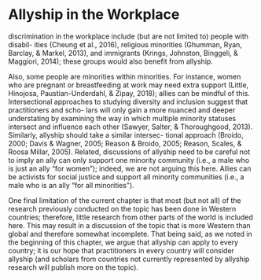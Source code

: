 # Allyship in the Workplace

discrimination in the workplace include (but are not limited to) people with disabil- ities (Cheung et al., 2016), religious minorities (Ghumman, Ryan, Barclay, & Markel, 2013), and immigrants (Krings, Johnston, Binggeli, & Maggiori, 2014); these groups would also benefit from allyship.

Also, some people are minorities within minorities. For instance, women who are pregnant or breastfeeding at work may need extra support (Little, Hinojosa, Paustian-Underdahl, & Zipay, 2018); allies can be mindful of this. Intersectional approaches to studying diversity and inclusion suggest that practitioners and scho- lars will only gain a more nuanced and deeper understating by examining the way in which multiple minority statuses intersect and influence each other (Sawyer, Salter, & Thoroughgood, 2013). Similarly, allyship should take a similar intersec- tional approach (Broido, 2000; Davis & Wagner, 2005; Reason & Broido, 2005; Reason, Scales, & Roosa Millar, 2005). Related, discussions of allyship need to be careful not to imply an ally can only support one minority community (i.e., a male who is just an ally “for women”); indeed, we are not arguing this here. Allies can be activists for social justice and support all minority communities (i.e., a male who is an ally “for all minorities”).

One final limitation of the current chapter is that most (but not all) of the research previously conducted on the topic has been done in Western countries; therefore, little research from other parts of the world is included here. This may result in a discussion of the topic that is more Western than global and therefore somewhat incomplete. That being said, as we noted in the beginning of this chapter, we argue that allyship can apply to every country; it is our hope that practitioners in every country will consider allyship (and scholars from countries not currently represented by allyship research will publish more on the topic).